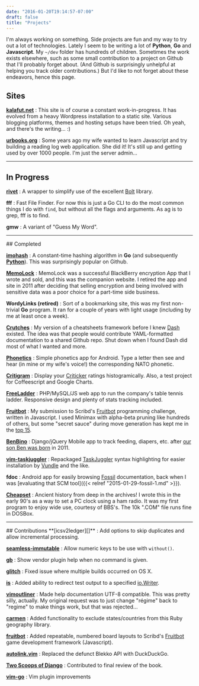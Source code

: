 ```yaml
---
date: "2016-01-20T19:14:57-07:00"
draft: false
title: "Projects"
---
```


I'm always working on something. Side projects are fun and my way to try out a lot of technologies. Lately I seem to be writing a lot of **Python**, **Go** and **Javascript**. My `~/dev` folder has hundreds of children. Sometimes the work exists elsewhere, such as some small contribution to a project on Github that I'll probably forget about. (And Github is surprisingly unhelpful at helping you track older contributions.) But I'd like to not forget about these endeavors, hence this page.

## Sites
**[kalafut.net][]**
: This site is of course a constant work-in-progress. It has evolved from a heavy Wordpress installation to a static site. Various blogging platforms, themes and hosting setups have been tried. Oh yeah, and there's the writing... :)

**[urbooks.org][]**
: Some years ago my wife wanted to learn Javascript and try building a reading log web application. She did it! It's still up and getting used by
over 1000 people. I'm just the server admin...

<hr>

## In Progress
**[rivet][]**
: A wrapper to simplify use of the excellent [Bolt](https://github.com/boltdb/bolt) library.

**fff**
: Fast File Finder. For now this is just a Go CLI to do the most common things I do with `find`, but without all the flags and arguments. As ag is to grep, fff is to find.

**gmw**
: A variant of "Guess My Word".



<hr>
## Completed

**[imohash][]**
: A constant-time hashing algorithm in **Go** (and subsequently **[Python](https://github.com/kalafut/py-imohash)**). This was surprisingly popular on Github.

**[MemoLock][]**
: MemoLock was a successful BlackBerry encryption App that I wrote and sold, and this was the companion website. I retired the app and site in 2011 after deciding that selling encryption and being involved with sensitive data was a poor choice for a part-time side business.


**WordyLinks (retired)**
: Sort of a bookmarking site, this was my first non-trivial **Go** program. It ran for a couple of years with light usage (including by me at least once a week).

**[Crutches]**
: My version of a cheatsheets framework before I knew [Dash](https://kapeli.com/dash) existed. The idea was that people would contribute YAML-formatted
documentation to a shared Github repo. Shut down when I found Dash did most of what I wanted and more.

**<a href="/phonetics.png" data-lightbox="image-1" data-title="Phonetics">Phonetics</a>**
: Simple phonetics app for Android. Type a letter then see and hear (in mine or my wife's voice!) the corresponding NATO phonetic.

**[Critigram][]**
: Display your [Criticker](http://criticker.com) ratings histogramically. Also, a test project for Coffeescript and Google Charts.

**<a href="/freeladder1_censored.jpg" data-lightbox="freeladder" data-title="Standing and challenges">FreeLadder</a>** <a href="/freeladder2_censored.jpg" data-lightbox="freeladder" data-title="Records and stats"></a>
: PHP/MySQL/JS web app to run the company's table tennis ladder. Responsive design and plenty of stats tracking included.

**[Fruitbot][]**
: My submission to Scribd's [Fruitbot](http://fruitbots.org/) programming challenge, written in Javascript. I used Minimax with alpha-beta pruning like hundreds of others, but some "secret sauce" during move generation has kept me in the [top 15](http://fruitbots.herokuapp.com/bots).

**<a href="/benbino1.png" data-lightbox="benbino" data-title="B1">BenBino</a>** <a href="/benbino2.png" data-lightbox="benbino" data-title="Records and stats"><a href="/benbino3.png" data-lightbox="benbino" data-title="Records and stats"></a>
</a>
: Django/jQuery Mobile app to track feeding, diapers, etc. after <a href="http://blog.kalafut.net/2012/01/taking-leave/">our son Ben was born</a> in 2011.

**[vim-taskjuggler][]**
: Repackaged [TaskJuggler](http://www.taskjuggler.org/) syntax highlighting for easier installation by [Vundle](https://github.com/VundleVim/Vundle.vim) and the like.

**fdoc**
: Android app for easily browsing [Fossil](http://fossil-scm.org) documentation, back when I was [evaluating that SCM tool]({{< relref "2015-01-29-fossil-1.md" >}}).

**<a href="/cheapset.png" data-lightbox="cheapset" data-title="Cheapset">Cheapset</a>**
: Ancient history from deep in the archives! I wrote this in the early 90's as a way to set a PC clock using a ham radio. It was my first program to
enjoy wide use, courtesy of BBS's. The 10k ".COM" file runs fine in DOSBox.


<hr>
## Contributions
**[icsv2ledger][]**
: Add options to skip duplicates and allow incremental processing.

**[seamless-immutable][]**
: Allow numeric keys to be use with `without()`.

**[gb][]**
: Show vendor plugin help when no command is given.

**[glitch][]**
: Fixed issue where multiple builds occurred on OS X.

**[is][]**
: Added ability to redirect test output to a specified [io.Writer](https://golang.org/pkg/io/#Writer).

**[vimoutliner][]**
: Made help documentation UTF-8 compatible. This was pretty silly, actually. My original request was to just change "régime" back to "regime" to make things work, but that was rejected...

**[carmen][]**
: Added functionality to exclude states/countries from this Ruby geography library.

**[fruitbot][fruitbot-pull]**
: Added repeatable, numbered board layouts to Scribd's [Fruitbot](http://fruitbots.org) game development framework (Javascript).

**[autolink.vim][]**
: Replaced the defunct Blekko API with DuckDuckGo.

[**Two Scoops of Django**](http://www.amazon.com/gp/product/0981467342)
: Contributed to final review of the book.

[**vim-go**](https://github.com/fatih/vim-go/pull/1799)
: Vim plugin improvements



[DOS 2.11]: https://en.wikipedia.org/wiki/DOS
[kalafut.net]: https://kalafut.net
[urbooks.org]: http://urbooks.org
[finiki]: https://github.com/kalafut/finiki
[clerk]: https://github.com/kalafut/clerk
[imohash]: https://github.com/kalafut/imohash
[vim-taskjuggler]: https://github.com/kalafut/vim-taskjuggler
[WordyLinks]: http://wordylinks.kalafut.net
[glitch]: https://github.com/levicook/glitch/pull/3
[vimoutliner]: https://github.com/vimoutliner/vimoutliner/pulls?q=is%3Apr+author%3Akalafut
[backbone]: https://github.com/jashkenas/backbone/pull/2889
[is]: https://github.com/tylerb/is/issues/2
[carmen]: https://github.com/jim/carmen/commits?author=kalafut
[autolink.vim]: https://github.com/sampsyo/autolink.vim/pull/2
[Critigram]: http://kalafut.github.io/critigram/
[gb]: https://github.com/constabulary/gb/pull/449
[fruitbot-pull]: https://github.com/scribd/robot-fruit-hunt/pull/10
[fruitbot]: https://github.com/kalafut/fruitbot
[MemoLock]: http://61moons.kalafut.net
[Crutches]: https://github.com/kalafut/crutches
[seamless-immutable]: https://github.com/rtfeldman/seamless-immutable/pull/132
[icsv2ledger]: https://github.com/quentinsf/icsv2ledger/issues/92
[rivet]: https://github.com/kalafut/rivet
